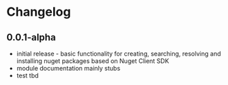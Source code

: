 # Changelog

## 0.0.1-alpha
- initial release - basic functionality for creating, searching, resolving and installing
  nuget packages based on Nuget Client SDK
- module documentation mainly stubs
- test tbd
